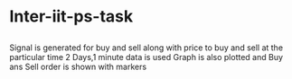 # Inter-iit-ps-task
##
Signal is generated for buy and sell along with price to buy and sell at the particular time 
2 Days,1 minute data is used
Graph is also plotted and Buy ans Sell order is shown with markers
##

